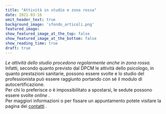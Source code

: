 ```yaml
---
title: "Attività in studio e zona rossa"
date: 2021-03-16
omit_header_text: true
background_image: 'sfondo_articoli.png'
featured_image: 
show_featured_image_at_the_top: false
show_featured_image_at_the_bottom: false
show_reading_time: true
draft: true
---
```


_Le attività dello studio procedono regolarmente anche in zona rossa._  
Infatti, secondo quanto previsto dal DPCM le attività dello psicologo, in
quanto prestazioni sanitarie, possono essere svolte e lo studio del
professionista può essere raggiunto portando con sé il modulo di
autocertificazione.  
Per chi lo preferisce o è impossibilitato a spostarsi, le sedute possono
essere svolte _online_ .  
Per maggiori informazioni o per fissare un appuntamento potete visitare la pagina dei [contatti](/contatti) .

